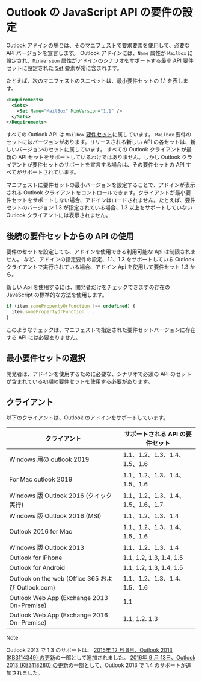 # <a name="outlook-javascript-api-requirement-sets"></a>Outlook の JavaScript API の要件の設定

Outlook アドインの場合は、その[マニフェスト](https://docs.microsoft.com/office/dev/add-ins/develop/add-in-manifests)で[要求](/javascript/office/manifest/requirements)要素を使用して、必要な API バージョンを宣言します。 Outlook アドインには、`Name` 属性が `Mailbox` に設定され、`MinVersion` 属性がアドインのシナリオをサポートする最小 API 要件セットに設定された [Set](/javascript/office/manifest/set) 要素が常に含まれます。

たとえば、次のマニフェストのスニペットは、最小要件セットの 1.1 を表します。

```xml
<Requirements>
  <Sets>
    <Set Name="MailBox" MinVersion="1.1" />
  </Sets>
</Requirements>
```

すべての Outlook API は `Mailbox` [要件セット](https://docs.microsoft.com/office/dev/add-ins/develop/specify-office-hosts-and-api-requirements)に属しています。 `Mailbox` 要件のセットにはバージョンがあります。リリースされる新しい API の各セットは、新しいバージョンのセットに属しています。 すべての Outlook クライアントが最新の API セットをサポートしているわけではありません。しかし Outlook クライアントが要件セットのサポートを宣言する場合は、その要件セットの API すべてがサポートされています。

マニフェストに要件セットの最小バージョンを設定することで、アドインが表示される Outlook クライアントをコントロールできます。クライアントが最小要件セットをサポートしない場合、アドインはロードされません。たとえば、要件セットのバージョン 1.3 が指定されている場合、1.3 以上をサポートしていない Outlook クライアントには表示されません。

## <a name="using-apis-from-later-requirement-sets"></a>後続の要件セットからの API の使用

要件のセットを設定しても、アドインを使用できる利用可能な Api は制限されません。 など、アドインの指定要件の設定、1.1、1.3 をサポートしている Outlook クライアントで実行されている場合、アドイン Api を使用して要件セット 1.3 から。

新しい Api を使用するには、開発者だけをチェックできますの存在の JavaScript の標準的な方法を使用します。

```js
if (item.somePropertyOrFunction !== undefined) {
  item.somePropertyOrFunction ...
}
```

このようなチェックは、マニフェストで指定された要件セットバージョンに存在する API には必要ありません。

## <a name="choosing-a-minimum-requirement-set"></a>最小要件セットの選択

開発者は、アドインを使用するために必要な、シナリオで必須の API のセットが含まれている初期の要件セットを使用する必要があります。

## <a name="clients"></a>クライアント

以下のクライアントは、Outlook のアドインをサポートしています。

| クライアント | サポートされる API の要件セット |
| --- | --- |
| Windows 用の outlook 2019 | 1.1、1.2、1.3、1.4、1.5、1.6 |
| For Mac outlook 2019 | 1.1、1.2、1.3、1.4、1.5、1.6 |
| Windows 版 Outlook 2016 (クイック実行) | 1.1、1.2、1.3、1.4、1.5、1.6、1.7 |
| Windows 版 Outlook 2016 (MSI) | 1.1、1.2、1.3、1.4 |
| Outlook 2016 for Mac | 1.1、1.2、1.3、1.4、1.5、1.6 |
| Windows 版 Outlook 2013 | 1.1、1.2、1.3、1.4 |
| Outlook for iPhone | 1.1, 1.2, 1.3, 1.4, 1.5 |
| Outlook for Android | 1.1, 1.2, 1.3, 1.4, 1.5 |
| Outlook on the web (Office 365 および Outlook.com) | 1.1、1.2、1.3、1.4、1.5、1.6 |
| Outlook Web App (Exchange 2013 On-Premise) | 1.1 |
| Outlook Web App (Exchange 2016 On-Premise) | 1.1, 1.2. 1.3 |

> [!NOTE]
> Outlook 2013 で 1.3 のサポートは、 [2015年 12 月 8日、Outlook 2013 (KB3114349) の更新](https://support.microsoft.com/kb/3114349)の一部として追加されました。 [2016年 9 月 13日、Outlook 2013 (KB3118280) の更新](https://support.microsoft.com/help/3118280)の一部として、Outlook 2013 で 1.4 のサポートが追加されました。
